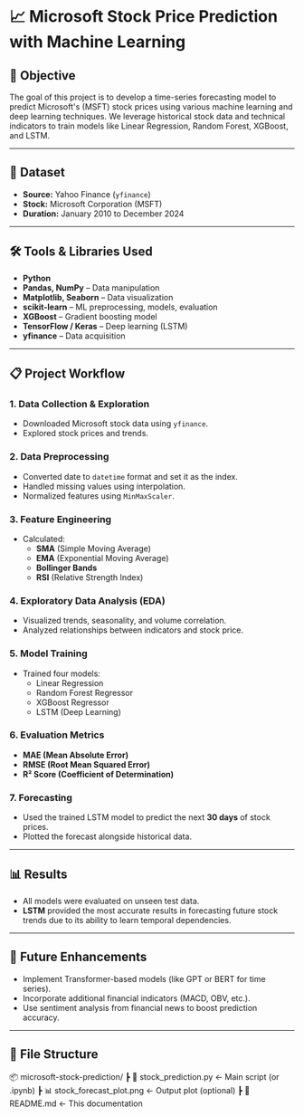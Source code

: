 # 📈 Microsoft Stock Price Prediction with Machine Learning

## 🧠 Objective

The goal of this project is to develop a time-series forecasting model to predict Microsoft's (MSFT) stock prices using various machine learning and deep learning techniques. We leverage historical stock data and technical indicators to train models like Linear Regression, Random Forest, XGBoost, and LSTM.

---

## 📂 Dataset

- **Source:** Yahoo Finance (`yfinance`)
- **Stock:** Microsoft Corporation (MSFT)
- **Duration:** January 2010 to December 2024

---

## 🛠️ Tools & Libraries Used

- **Python**
- **Pandas, NumPy** – Data manipulation
- **Matplotlib, Seaborn** – Data visualization
- **scikit-learn** – ML preprocessing, models, evaluation
- **XGBoost** – Gradient boosting model
- **TensorFlow / Keras** – Deep learning (LSTM)
- **yfinance** – Data acquisition

---

## 📋 Project Workflow

### 1. Data Collection & Exploration
- Downloaded Microsoft stock data using `yfinance`.
- Explored stock prices and trends.

### 2. Data Preprocessing
- Converted date to `datetime` format and set it as the index.
- Handled missing values using interpolation.
- Normalized features using `MinMaxScaler`.

### 3. Feature Engineering
- Calculated:
  - **SMA** (Simple Moving Average)
  - **EMA** (Exponential Moving Average)
  - **Bollinger Bands**
  - **RSI** (Relative Strength Index)

### 4. Exploratory Data Analysis (EDA)
- Visualized trends, seasonality, and volume correlation.
- Analyzed relationships between indicators and stock price.

### 5. Model Training
- Trained four models:
  - Linear Regression
  - Random Forest Regressor
  - XGBoost Regressor
  - LSTM (Deep Learning)

### 6. Evaluation Metrics
- **MAE (Mean Absolute Error)**
- **RMSE (Root Mean Squared Error)**
- **R² Score (Coefficient of Determination)**

### 7. Forecasting
- Used the trained LSTM model to predict the next **30 days** of stock prices.
- Plotted the forecast alongside historical data.

---

## 📊 Results

- All models were evaluated on unseen test data.
- **LSTM** provided the most accurate results in forecasting future stock trends due to its ability to learn temporal dependencies.

---

## 🔮 Future Enhancements

- Implement Transformer-based models (like GPT or BERT for time series).
- Incorporate additional financial indicators (MACD, OBV, etc.).
- Use sentiment analysis from financial news to boost prediction accuracy.

---

## 📁 File Structure
📦 microsoft-stock-prediction/
┣ 📜 stock_prediction.py ← Main script (or .ipynb)
┣ 📊 stock_forecast_plot.png ← Output plot (optional)
┣ 📄 README.md ← This documentation
